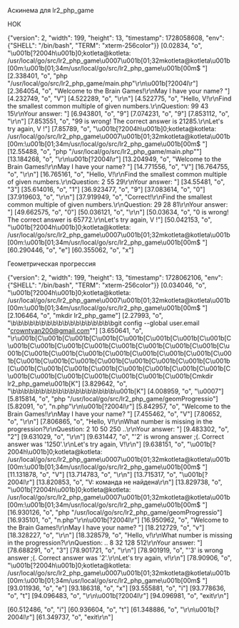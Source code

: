 Аскинема для lr2_php_game

НОК


{"version": 2, "width": 199, "height": 13, "timestamp": 1728058608, "env": {"SHELL": "/bin/bash", "TERM": "xterm-256color"}}
[0.02834, "o", "\u001b[?2004h\u001b]0;kotleta@kotleta: /usr/local/go/src/lr2_php_game\u0007\u001b[01;32mkotleta@kotleta\u001b[00m:\u001b[01;34m/usr/local/go/src/lr2_php_game\u001b[00m$ "]
[2.338401, "o", "php \"/usr/local/go/src/lr2_php_game/main.php\"\r\n\u001b[?2004l\r"]
[2.364054, "o", "Welcome to the Brain Games!\r\nMay I have your name? "]
[4.232749, "o", "V"]
[4.522289, "o", "\r\n"]
[4.522775, "o", "Hello, V!\r\nFind the smallest common multiple of given numbers.\r\nQuestion: 99 43 15\r\nYour answer: "]
[6.943801, "o", "9"]
[7.074231, "o", "9"]
[7.853112, "o", "\r\n"]
[7.853551, "o", "99 is wrong! The correct answer is 21285.\r\nLet's try again, V !"]
[7.85789, "o", "\u001b[?2004h\u001b]0;kotleta@kotleta: /usr/local/go/src/lr2_php_game\u0007\u001b[01;32mkotleta@kotleta\u001b[00m:\u001b[01;34m/usr/local/go/src/lr2_php_game\u001b[00m$ "]
[12.55488, "o", "php \"/usr/local/go/src/lr2_php_game/main.php\""]
[13.184268, "o", "\r\n\u001b[?2004l\r"]
[13.204949, "o", "Welcome to the Brain Games!\r\nMay I have your name? "]
[14.771556, "o", "V"]
[16.764755, "o", "\r\n"]
[16.765161, "o", "Hello, V!\r\nFind the smallest common multiple of given numbers.\r\nQuestion: 2 55 29\r\nYour answer: "]
[34.55481, "o", "3"]
[35.614016, "o", "1"]
[36.923477, "o", "9"]
[37.083614, "o", "0"]
[37.919603, "o", "\r\n"]
[37.919949, "o", "Correct!\r\nFind the smallest common multiple of given numbers.\r\nQuestion: 29 28 81\r\nYour answer: "]
[49.662575, "o", "0"]
[50.036121, "o", "\r\n"]
[50.03634, "o", "0 is wrong! The correct answer is 65772.\r\nLet's try again, V !"]
[50.042153, "o", "\u001b[?2004h\u001b]0;kotleta@kotleta: /usr/local/go/src/lr2_php_game\u0007\u001b[01;32mkotleta@kotleta\u001b[00m:\u001b[01;34m/usr/local/go/src/lr2_php_game\u001b[00m$ "]
[60.290446, "o", "e"]
[60.355062, "o", "x"]



Геометрическая прогрессия


{"version": 2, "width": 199, "height": 13, "timestamp": 1728062106, "env": {"SHELL": "/bin/bash", "TERM": "xterm-256color"}}
[0.034046, "o", "\u001b[?2004h\u001b]0;kotleta@kotleta: /usr/local/go/src/lr2_php_game\u0007\u001b[01;32mkotleta@kotleta\u001b[00m:\u001b[01;34m/usr/local/go/src/lr2_php_game\u001b[00m$ "]
[2.106464, "o", "mkdir lr2_php_game"]
[2.27993, "o", "\b\b\b\b\b\b\b\b\b\b\b\b\b\b\b\b\b\bgit config --global user.email \"crowntyan200@gmail.com\""]
[3.650641, "o", "\r\u001b[C\u001b[C\u001b[C\u001b[C\u001b[C\u001b[C\u001b[C\u001b[C\u001b[C\u001b[C\u001b[C\u001b[C\u001b[C\u001b[C\u001b[C\u001b[C\u001b[C\u001b[C\u001b[C\u001b[C\u001b[C\u001b[C\u001b[C\u001b[C\u001b[C\u001b[C\u001b[C\u001b[C\u001b[C\u001b[C\u001b[C\u001b[C\u001b[C\u001b[C\u001b[C\u001b[C\u001b[C\u001b[C\u001b[C\u001b[C\u001b[C\u001b[C\u001b[C\u001b[C\u001b[C\u001b[C\u001b[C\u001b[Cmkdir lr2_php_game\u001b[K"]
[3.829642, "o", "\b\b\b\b\b\b\b\b\b\b\b\b\b\b\b\b\b\b\u001b[K"]
[4.008959, "o", "\u0007"]
[5.815814, "o", "php \"/usr/local/go/src/lr2_php_game/geomProgressio"]
[5.82091, "o", "n.php\"\r\n\u001b[?2004l\r"]
[5.842957, "o", "Welcome to the Brain Games!\r\nMay I have your name? "]
[7.455462, "o", "V"]
[7.80652, "o", "\r\n"]
[7.806865, "o", "Hello, V!\r\nWhat number is missing in the progression?\r\nQuestion: 2 10 50 250 ..\r\nYour answer: "]
[9.483302, "o", "2"]
[9.631029, "o", "\r\n"]
[9.631447, "o", "'2' is wrong answer ;(. Correct answer was '1250'.\r\nLet's try again, V!\r\n"]
[9.638151, "o", "\u001b[?2004h\u001b]0;kotleta@kotleta: /usr/local/go/src/lr2_php_game\u0007\u001b[01;32mkotleta@kotleta\u001b[00m:\u001b[01;34m/usr/local/go/src/lr2_php_game\u001b[00m$ "]
[11.131878, "o", "V"]
[13.714783, "o", "\r\n"]
[13.715317, "o", "\u001b[?2004l\r"]
[13.820853, "o", "V: команда не найдена\r\n"]
[13.829738, "o", "\u001b[?2004h\u001b]0;kotleta@kotleta: /usr/local/go/src/lr2_php_game\u0007\u001b[01;32mkotleta@kotleta\u001b[00m:\u001b[01;34m/usr/local/go/src/lr2_php_game\u001b[00m$ "]
[16.930126, "o", "php \"/usr/local/go/src/lr2_php_game/geomProgressio"]
[16.935101, "o", "n.php\"\r\n\u001b[?2004l\r"]
[16.950962, "o", "Welcome to the Brain Games!\r\nMay I have your name? "]
[18.212729, "o", "v"]
[18.328227, "o", "\r\n"]
[18.328579, "o", "Hello, v!\r\nWhat number is missing in the progression?\r\nQuestion: .. 8 32 128 512\r\nYour answer: "]
[78.688291, "o", "3"]
[78.901721, "o", "\r\n"]
[78.901919, "o", "'3' is wrong answer ;(. Correct answer was '2'.\r\nLet's try again, v!\r\n"]
[78.90906, "o", "\u001b[?2004h\u001b]0;kotleta@kotleta: /usr/local/go/src/lr2_php_game\u0007\u001b[01;32mkotleta@kotleta\u001b[00m:\u001b[01;34m/usr/local/go/src/lr2_php_game\u001b[00m$ "]
[93.011936, "o", "e"]
[93.186318, "o", "x"]
[93.555881, "o", "i"]
[93.778636, "o", "t"]
[94.096483, "o", "\r\n\u001b[?2004l\r"]
[94.096981, "o", "exit\r\n"]

[60.512486, "o", "i"]
[60.936604, "o", "t"]
[61.348886, "o", "\r\n\u001b[?2004l\r"]
[61.349737, "o", "exit\r\n"]
